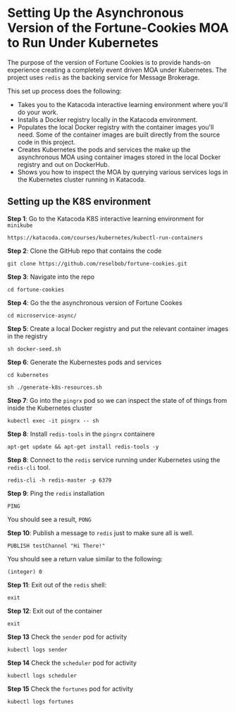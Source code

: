 # Setting Up the Asynchronous Version of the Fortune-Cookies MOA to Run Under Kubernetes

The purpose of the version of Fortune Cookies is to provide hands-on experience creating a completely event driven MOA
under Kubernetes. The project uses `redis` as the backing service for Message Brokerage.

This set up process does the following:

* Takes you to the Katacoda interactive learning environment where you'll do your work.
* Installs a Docker registry locally in the Katacoda environment.
* Populates the local Docker registry with the container images you'll need. Some of the container images are built directly from
the source code in this project.
* Creates Kubernetes the pods and services the make up the asynchronous MOA using container images
stored in the local Docker registry and out on DockerHub.
* Shows you how to inspect the MOA by querying various services logs in the Kubernetes cluster running in Katacoda.

## Setting up the K8S environment

**Step 1**: Go to the Katacoda K8S interactive learning environment for `minikube`

`https://katacoda.com/courses/kubernetes/kubectl-run-containers`

**Step 2**: Clone the GitHub repo that contains the code

`git clone https://github.com/reselbob/fortune-cookies.git`

**Step 3**: Navigate into the repo

`cd fortune-cookies`

**Step 4**: Go the the asynchronous version of Fortune Cookes

`cd microservice-async/`

**Step 5**: Create a local Docker registry and put the relevant container images in the registry

`sh docker-seed.sh`

**Step 6**: Generate the Kubernestes pods and services

`cd kubernetes`

`sh ./generate-k8s-resources.sh`

**Step 7**: Go into the `pingrx` pod so we can inspect the state of of things from inside the Kubernetes cluster

`kubectl exec -it pingrx -- sh`

**Step 8**: Install `redis-tools` in the `pingrx` containere

`apt-get update && apt-get install redis-tools -y`

**Step 8**: Connect to the `redis` service running under Kubernetes using the `redis-cli` tool.

`redis-cli -h redis-master -p 6379`

**Step 9**: Ping the `redis` installation

`PING`

You should see a result, `PONG`

**Step 10**: Publish a message to `redis` just to make sure all is well.

`PUBLISH testChannel "Hi There!"`

You should see a return value similar to the following:

`(integer) 0`

**Step 11**: Exit out of the `redis` shell:

`exit`

**Step 12**: Exit out of the container

`exit`

**Step 13** Check the `sender` pod for activity

`kubectl logs sender`

**Step 14** Check the `scheduler` pod for activity

`kubectl logs scheduler`

**Step 15** Check the `fortunes` pod for activity

`kubectl logs fortunes`
